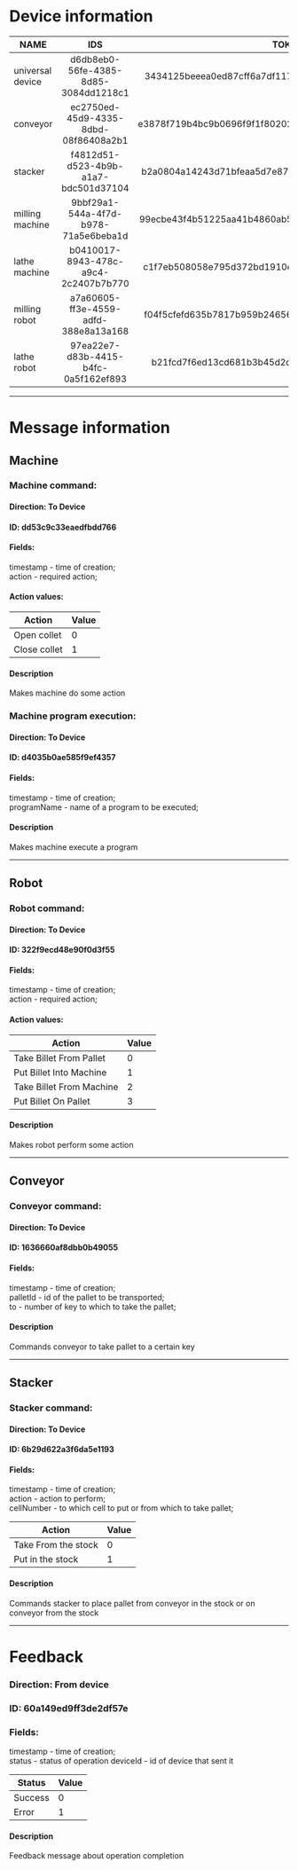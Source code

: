 # Device information

| NAME             | IDS                                  | TOKENS                           |
| ---------------- |:------------------------------------:| --------------------------------:|
| universal device | d6db8eb0-56fe-4385-8d85-3084dd1218c1 | 3434125beeea0ed87cff6a7df1170c4 |
| conveyor         | ec2750ed-45d9-4335-8dbd-08f86408a2b1 | e3878f719b4bc9b0696f9f1f80202eb8 |
| stacker          | f4812d51-d523-4b9b-a1a7-bdc501d37104 | b2a0804a14243d71bfeaa5d7e87197f  |
| milling machine  | 9bbf29a1-544a-4f7d-b978-71a5e6beba1d | 99ecbe43f4b51225aa41b4860ab51bb  |
| lathe machine    | b0410017-8943-478c-a9c4-2c2407b7b770 | c1f7eb508058e795d372bd1910e1e1   |
| milling robot    | a7a60605-ff3e-4559-adfd-388e8a13a168 | f04f5cfefd635b7817b959b2465668b  |
| lathe robot      | 97ea22e7-d83b-4415-b4fc-0a5f162ef893 | b21fcd7f6ed13cd681b3b45d2d55ff   |
--------------------------------------------------------
# Message information
## Machine

### Machine command:
#### Direction: To Device
#### ID: dd53c9c33eaedfbdd766
#### Fields:
timestamp - time of creation;<br>
action - required action;
#### Action values:
| Action         | Value |
|----------------|-------|
|Open collet     |0      |
|Close collet    |1      |
#### Description
Makes machine do some action

### Machine program execution:
#### Direction: To Device
#### ID: d4035b0ae585f9ef4357
#### Fields:
timestamp - time of creation;<br>
programName - name of a program to be executed;
#### Description
Makes machine execute a program

----------------------------------------------------
## Robot

### Robot command:
#### Direction: To Device
#### ID: 322f9ecd48e90f0d3f55
#### Fields:
timestamp - time of creation;<br>
action - required action;
#### Action values:
| Action                       | Value |
|------------------------------|-------|
|Take Billet From Pallet       |0      |
|Put Billet Into Machine       |1      |
|Take Billet From Machine      |2      |
|Put Billet On Pallet          |3      |

#### Description
Makes robot perform some action

---------------------------------------------------
## Conveyor

### Conveyor command:
#### Direction: To Device
#### ID: 1636660af8dbb0b49055
#### Fields:
timestamp - time of creation;<br>
palletId - id of the pallet to be transported;<br>
to - number of key to which to take the pallet;

#### Description
Commands conveyor to take pallet to a certain key

---------------------------------------------------
## Stacker

### Stacker command:
#### Direction: To Device
#### ID: 6b29d622a3f6da5e1193
#### Fields:
timestamp - time of creation;<br>
action - action to perform;<br>
cellNumber - to which cell to put or from which to take pallet;

| Action                       | Value |
|------------------------------|-------|
|Take From the stock           |0      |
|Put in the stock              |1      |

#### Description
Commands stacker to place pallet from conveyor in the stock or on conveyor from the stock

---------------------------------------------------
# Feedback
### Direction: From device
### ID: 60a149ed9ff3de2df57e
### Fields:
timestamp - time of creation;<br>
status - status of operation
deviceId - id of device that sent it

| Status         | Value |
|----------------|-------|
|Success         |0      |
|Error           |1      |

#### Description
Feedback message about operation completion

